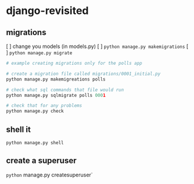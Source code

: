 # django-revisited

## migrations
[ ] change you models (in models.py)
[ ] `python manage.py makemigrations`
[ ] `python manage.py migrate`

```python
# example creating migrations only for the polls app

# create a migration file called migrations/0001_initial.py
python manage.py makemigreations polls

# check what sql commands that file would run
python manage.py sqlmigrate polls 0001

# check that for any problems
python manage.py check
```

## shell it
`python manage.py shell`

## create a superuser
`python` manage.py createsuperuser`
